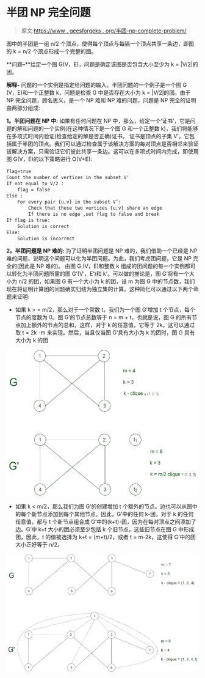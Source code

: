 # 半团 NP 完全问题

> 原文:[https://www . geesforgeks . org/半团-np-complete-problem/](https://www.geeksforgeeks.org/half-clique-np-complete-problem/)

图中的半团是一组 n/2 个顶点，使得每个顶点与每隔一个顶点共享一条边，即图的 k = n/2 个顶点形成一个完整的图。

**问题–**给定一个图 G(V，E)，问题是确定该图是否包含大小至少为 k = |V/2|的团。

**解释-**
问题的一个实例是指定给问题的输入。半团问题的一个例子是一个图 G (V，E)和一个正整数 k，问题是检查 G 中是否存在大小为 k = |V/2|的团。由于 NP 完全问题，顾名思义，是一个 NP 难和 NP 难的问题，问题是 NP 完全的证明由两部分组成:

**1。半团问题在 NP 中:**
如果有任何问题在 NP 中，那么，给定一个‘证书’，它是问题的解和问题的一个实例(在这种情况下是一个图 G 和一个正整数 k)，我们将能够在多项式时间内验证(检查给定的解是否正确)证书。
证书是顶点的子集 V’，它包括属于半团的顶点。我们可以通过检查属于该解决方案的每对顶点是否相邻来验证该解决方案，只需验证它们彼此共享一条边。这可以在多项式时间内完成，即使用图 G(V，E)的以下策略进行 O(V+E):

```
flag=true
Count the number of vertices in the subset V' 
If not equal to V/2 :
    flag = false
Else : 
    For every pair {u,v} in the subset V’:
        Check that these two vertices {u,v} share an edge
        If there is no edge ,set flag to false and break
If flag is true:
    Solution is correct
Else:
    Solution is incorrect 
```

**2。半团问题是 NP 难的:**
为了证明半团问题是 NP 难的，我们借助一个已经是 NP 难的问题，说明这个问题可以化为半团问题。为此，我们考虑团问题，它是 NP 完全的(因此是 NP 难的)。
由图 G (V，E)和整数 k 组成的团问题的每一个实例都可以转化为半团问题所需的图 G’(V’，E’)和 k’。可以做的推论是，图 G’将有一个大小为 n/2 的团，如果图 G 有一个大小为 k 的团，设 m 为图 G 中的节点数，我们现在将证明计算团的问题确实归结为独立集的计算。这种简化可以通过以下两个命题来证明:

*   如果 k > = m/2，那么对于一个常数 t，我们为一个图 G’增加 t 个节点，每个节点的度数为 0。图 G’的节点总数等于 n = m + t，也就是说，图 G 的所有节点加上额外的节点的总和，这样，对于 k 的任意值，它等于 2k。这可以通过取 t = 2k -m 来实现。然后，当且仅当图 G’具有大小为 k 的团时，图 G 具有大小为 k 的团

![](img/c9148c724f15c2f66de4aeccb2140847.png)

*   如果 k < m/2，那么我们为图 G’的创建增加 t 个额外的节点。边也可以从图中的每个新节点添加到每个其他节点。因此，G’中的任何 k-团，对于 k 的任何任意值，都与 t 个新节点组合成 G’中的(k+t)-团，因为在每对顶点之间添加了边。G’中 k+t 大小的团必须至少包括 k 个旧节点，这些旧节点在图 G 中形成团，因此，t 的值被选择为 k+t = (m+t)/2，或者 t = m-2k，这使得 G’中的团大小正好等于 n/2。

![](img/29e9359c75dbf301e973660cb022c692.png)